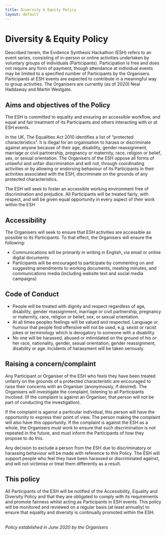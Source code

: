 ```yaml
---
title: Diversity & Equity Policy
layout: default
---
```

# Diversity & Equity Policy
Described herein, the Evidence Synthesis Hackathon (ESH) refers to an event series, consisting of in-person or online activities undertaken by voluntary groups of individuals (Participants). Participation is free and does not require any form of payment, though attendance at individual events may be limited to a specified number of Participants by the Organisers. Participants at ESH events are expected to contribute in a meaningful way to group activities. The Organisers are currently (as of 2020) Neal Haddaway and Martin Westgate.

## Aims and objectives of the Policy
The ESH is committed to equality and ensuring an accessible workflow, and equal and fair treatment of its Participants and others interacting with or at ESH events.

In the UK, The Equalities Act 2010 identifies a list of “protected characteristics”. It is illegal for an organisation to harass or discriminate against anyone because of their age, disability, gender reassignment, marriage or civil partnership, pregnancy or maternity, race, religion or belief, sex, or sexual orientation. The Organisers of the ESH oppose all forms of unlawful and unfair discrimination and will not, through coordinating activities or by allowing or endorsing behaviour of its Participants in their activities associated with the ESH, discriminate on the grounds of any protected characteristics.

The ESH will seek to foster an accessible working environment free of discrimination and prejudice. All Participants will be treated fairly, with respect, and will be given equal opportunity in every aspect of their work within the ESH

## Accessibility
The Organisers will seek to ensure that ESH activities are accessible as possible to its Participants. To that effect, the Organisers will ensure the following:

- Communications will be primarily in writing in English, via email or online digital documents
- Participants will be encouraged to participate by commenting on and suggesting amendments to working documents, meeting minutes, and communications media (including website text and social media campaigns)

## Code of Conduct
- People will be treated with dignity and respect regardless of age, disability, gender reassignment, marriage or civil partnership, pregnancy or maternity, race, religion or belief, sex, or sexual orientation.
- At all times peoples feelings will be valued and respected. Language or humour that people find offensive will not be used, e.g. sexist or racist jokes or terminology which is derogatory to someone with a disability.
- No one will be harassed, abused or intimidated on the ground of his or her race, nationality, gender, sexual orientation, gender reassignment, disability or age. Incidents of harassment will be taken seriously.

## Raising a concern/complaint
Any Participant or Organiser of the ESH who feels they have been treated unfairly on the grounds of a protected characteristic are encouraged to raise their concerns with an Organiser (anonymously, if desired). The Organisers will investigate the complaint, listening to all Participants involved. (If the complaint is against an Organiser, that person will not be part of conducting the investigation).

If the complaint is against a particular individual, this person will have the opportunity to express their point of view. The person making the complaint will also have this opportunity. If the complaint is against the ESH as a whole, the Organisers must work to ensure that such discrimination is not repeated in the future, and must inform the Participants of how they propose to do this.

Any decision to exclude a person from the ESH due to discriminatory or harassing behaviour will be made with reference to this Policy. The ESH will support people who feel they have been harassed or discriminated against, and will not victimise or treat them differently as a result.

## This policy
All Participants of the ESH will be notified of the Accessibility, Equality and Diversity Policy and that they are obligated to comply with its requirements and promote fairness whilst acting as Participants in ESH events. This policy will be monitored and reviewed on a regular basis (at least annually) to ensure that equality and diversity is continually promoted within the ESH.

<br>
<i>Policy established in June 2020 by the Organisers</i>
